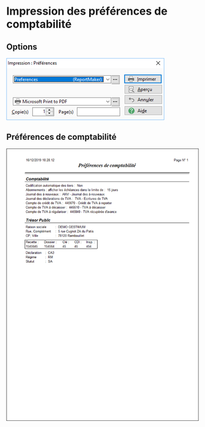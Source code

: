 # Impression des préférences de comptabilité

## Options


![](../../assets/images/PreferencesCompta/3/Filtres.png)


## Préférences de comptabilité


![](../../assets/images/PreferencesCompta/3/Preferences.png)


